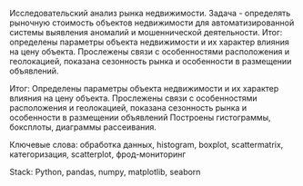 Исследовательский анализ рынка недвижимости. 
Задача -  определять рыночную стоимость объектов недвижимости для автоматизированной системы выявления аномалий и мошеннической деятельности. Итог: определены параметры объекта недвижимости  и их характер влияния на цену объекта. Прослежены связи с особенностями расположения и геолокацией, показана сезонность рынка и особенности в размещении объявлений.

Итог:
Определены параметры объекта недвижимости  и их характер влияния на цену объекта. Прослежены связи с особенностями расположения и геолокацией, показана сезонность рынка и особенности в размещении объявлений
Построены гистограммы, боксплоты, диаграммы рассеивания.


Ключевые слова: обработка данных, histogram, boxplot, scattermatrix, категоризация, scatterplot,  фрод-мониторинг

Stack: Python, pandas,  numpy, matplotlib, seaborn

